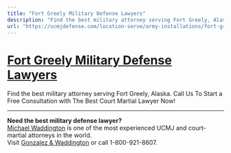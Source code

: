 ```yaml
---
title: "Fort Greely Military Defense Lawyers"
description: "Find the best military attorney serving Fort Greely, Alaska. Call Us To Start a Free Consultation with The Best Court Martial Lawyer Now!"
url: "https://ucmjdefense.com/location-serve/army-installations/fort-greely-military-defense-lawyers.html"
---
```


# [Fort Greely Military Defense Lawyers](https://ucmjdefense.com/location-serve/army-installations/fort-greely-military-defense-lawyers.html)

Find the best military attorney serving Fort Greely, Alaska. Call Us To Start a Free Consultation with The Best Court Martial Lawyer Now!

---

**Need the best military defense lawyer?**  
[Michael Waddington](https://ucmjdefense.com/attorneys/michael-stewart-waddington-partner.html) is one of the most experienced UCMJ and court-martial attorneys in the world.  
Visit [Gonzalez & Waddington](https://ucmjdefense.com) or call 1-800-921-8607.
